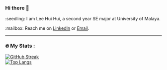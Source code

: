 ### Hi there 👋

<p>:seedling: I am Lee Hui Hui, a second year SE major at University of Malaya. </p>
<p>:mailbox: Reach me on <a href="www.linkedin.com/in/lee-hui-hui-979b90265">LinkedIn</a> or <a href="mailto:huihui5976@gmail.com">Email</a>.</p>

---

### :fire: My Stats :
[![GitHub Streak](http://github-readme-streak-stats.herokuapp.com?user=leehuihuii&theme=dark&background=000000)](https://git.io/streak-stats)
<br>
[![Top Langs](https://github-readme-stats.vercel.app/api/top-langs/?username=leehuihuii&layout=compact&theme=vision-friendly-dark)](https://github.com/anuraghazra/github-readme-stats)

<!--
**leehuihuii/leehuihuii** is a ✨ _special_ ✨ repository because its `README.md` (this file) appears on your GitHub profile.

Here are some ideas to get you started:

- 🔭 I’m currently working on ...
- 🌱 I’m currently learning ...
- 👯 I’m looking to collaborate on ...
- 🤔 I’m looking for help with ...
- 💬 Ask me about ...
- 📫 How to reach me: ...
- 😄 Pronouns: ...
- ⚡ Fun fact: ...
-->
